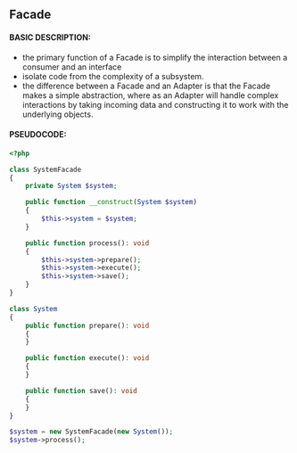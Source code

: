 ## Facade

#### BASIC DESCRIPTION:
- the primary function of a Facade is to simplify the interaction between a consumer and an interface
- isolate code from the complexity of a subsystem.
- the difference between a Facade and an Adapter is that the Facade makes a simple abstraction, where as an Adapter will handle complex interactions by taking incoming data and constructing it to work with the underlying objects.

#### PSEUDOCODE:
```php
<?php

class SystemFacade
{
    private System $system;

    public function __construct(System $system)
    {
        $this->system = $system;
    }

    public function process(): void
    {
        $this->system->prepare();
        $this->system->execute();
        $this->system->save();
    } 
}

class System
{
    public function prepare(): void
    {
    }

    public function execute(): void
    {
    }

    public function save(): void
    {
    }
}

$system = new SystemFacade(new System());
$system->process();
```

